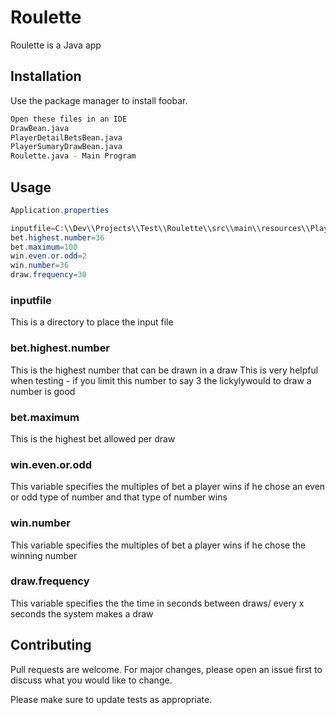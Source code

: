 # Roulette

Roulette is a Java app 

## Installation

Use the package manager to install foobar.

```bash
Open these files in an IDE
DrawBean.java
PlayerDetailBetsBean.java
PlayerSumaryDrawBean.java
Roulette.java - Main Program
```

## Usage

```Java
Application.properties

inputfile=C:\\Dev\\Projects\\Test\\Roulette\\src\\main\\resources\\Players.txt
bet.highest.number=36
bet.maximum=100
win.even.or.odd=2
win.number=36
draw.frequency=30
```

### inputfile
This is a directory to place the input file


### bet.highest.number
This is the highest number that can be drawn in a draw
This is very helpful when testing - if you limit this number to say 3 the lickylywould to draw a number is good 

### bet.maximum
This is the highest bet allowed per draw

### win.even.or.odd
This variable specifies the multiples of bet a player wins if he chose an even or odd type of number and that type of number wins

### win.number
This variable specifies the multiples of bet a player wins if he chose the winning number

### draw.frequency
This variable specifies the the time in seconds between draws/ every x seconds the system makes a draw


## Contributing
Pull requests are welcome. For major changes, please open an issue first to discuss what you would like to change.

Please make sure to update tests as appropriate.

